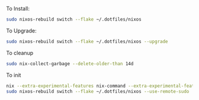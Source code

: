 
To Install:
``` bash
sudo nixos-rebuild switch --flake ~/.dotfiles/nixos
```

To Upgrade:
``` bash
sudo nixos-rebuild switch --flake ~/.dotfiles/nixos --upgrade
```

To cleanup
``` bash
sudo nix-collect-garbage --delete-older-than 14d
```

To init
``` bash
nix --extra-experimental-features nix-command --extra-experimental-features flakes run nixpkgs#git -- clone https://github.com/silvus/dotfiles.git ~/.dotfiles
sudo nixos-rebuild switch --flake ~/.dotfiles/nixos --use-remote-sudo
```
